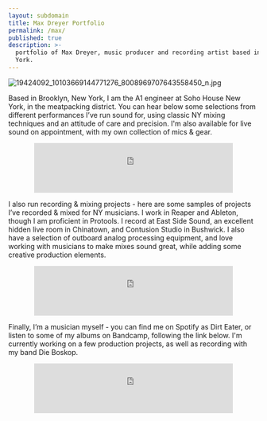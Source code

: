 ```yaml
---
layout: subdomain
title: Max Dreyer Portfolio
permalink: /max/
published: true
description: >-
  portfolio of Max Dreyer, music producer and recording artist based in New
  York.
---
```





![19424092_10103669144771276_8008969707643558450_n.jpg]({{site.baseurl}}/images/19424092_10103669144771276_8008969707643558450_n.jpg)


Based in Brooklyn, New York, I am the A1 engineer at Soho House New York, in the meatpacking district. You can hear below some selections from different performances I’ve run sound for, using classic NY mixing techniques and an attitude of care and precision. I'm also available for live sound on appointment, with my own collection of mics & gear.

<center>
<iframe width="400" height="100" style="position: relative; display: block; width: 400px; height: 100px;" src="http://bandcamp.com/EmbeddedPlayer/v=2/album=1347563100/size=venti/bgcol=FFFFFF/linkcol=4285BB/transparent=true/" allowtransparency="true" frameborder="0"><a href="https://dirteater.bandcamp.com/album/live-mix-portfolio">Live Mix Portfolio</a></iframe>
</center>

I also run recording & mixing projects - here are some samples of projects I’ve recorded & mixed for NY musicians. I work in Reaper and Ableton, though I am proficient in Protools. I record at East Side Sound, an excellent hidden live room in Chinatown, and Contusion Studio in Bushwick. I also have a selection of outboard analog processing equipment, and love working with musicians to make mixes sound great, while adding some creative production elements.

<center>
<iframe width="400" height="100" style="position: relative; display: block; width: 400px; height: 100px;" src="http://bandcamp.com/EmbeddedPlayer/v=2/album=1674582808/size=venti/bgcol=FFFFFF/linkcol=4285BB/transparent=true/" allowtransparency="true" frameborder="0"><a href="https://bearwaller.bandcamp.com/album/riverside-bride">Bear Waller's Riverside Bride, recorded & mixed in East Side Sound.</a></iframe>
</center>

Finally, I’m a musician myself - you can find me on Spotify as Dirt Eater, or listen to some of my albums on Bandcamp, following the link below. I'm currently working on a few production projects, as well as recording with my band Die Boskop.

<center>
<iframe width="400" height="100" style="position: relative; display: block; width: 400px; height: 100px;" src="http://bandcamp.com/EmbeddedPlayer/v=2/album=1328762051/size=venti/bgcol=FFFFFF/linkcol=4285BB/transparent=true/" allowtransparency="true" frameborder="0"><a href="http://dirteater.dreyerprojects.info/album/working-portfolio">Working Portfolio</a></iframe>
</center>
